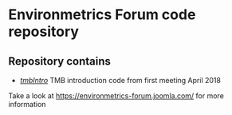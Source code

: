 # Environmetrics Forum code repository

## Repository contains
* [*tmbIntro*](https://github.com/mintoc/environmetrics/tree/master/tmbIntro) TMB introduction code from first meeting April 2018

Take a look at
https://environmetrics-forum.joomla.com/
for more information
